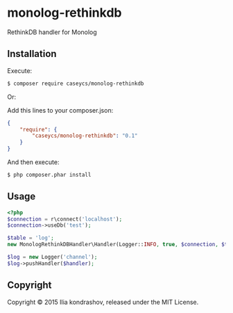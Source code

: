 # monolog-rethinkdb
RethinkDB handler for Monolog

## Installation

Execute:

```bash
$ composer require caseycs/monolog-rethinkdb
```

Or:

Add this lines to your composer.json:

```json
{
    "require": {
        "caseycs/monolog-rethinkdb": "0.1"
    }
}
```

And then execute:

```bash
$ php composer.phar install
```

## Usage

```php
<?php
$connection = r\connect('localhost');
$connection->useDb('test');

$table = 'log';
new MonologRethinkDBHandler\Handler(Logger::INFO, true, $connection, $table);

$log = new Logger('channel');
$log->pushHandler($handler);
```

## Copyright

Copyright &copy; 2015 Ilia kondrashov, released under the MIT License.
